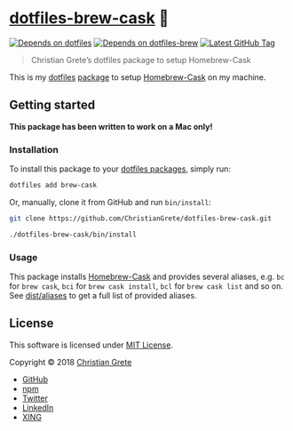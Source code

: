 # [dotfiles-brew-cask][github-url] :beers:

[![Depends on dotfiles][shield-dependency-dotfiles]][github-dotfiles-url]
[![Depends on dotfiles-brew][shield-dependency-dotfiles-brew]][github-dotfiles-brew-url]
[![Latest GitHub Tag][shield-github-tag]][github-tags-url]

> Christian Grete’s dotfiles package to setup Homebrew-Cask

This is my [dotfiles][github-dotfiles-url] [package][github-dotfiles-packages-url] to setup [Homebrew-Cask][github-homebrew-cask-url] on my machine.

## Getting started

__This package has been written to work on a Mac only!__

### Installation
To install this package to your [dotfiles packages][github-dotfiles-packages-url], simply run:
```sh
dotfiles add brew-cask
```
Or, manually, clone it from GitHub and run `bin/install`:
```sh
git clone https://github.com/ChristianGrete/dotfiles-brew-cask.git

./dotfiles-brew-cask/bin/install
```

### Usage
This package installs [Homebrew-Cask][github-homebrew-cask-url] and provides several aliases, e.g. `bc` for `brew cask`, `bci` for `brew cask install`, `bcl` for `brew cask list` and so on. See [dist/aliases](dist/aliases) to get a full list of provided aliases.

## License

This software is licensed under [MIT License](LICENSE.md).

Copyright © 2018 [Christian Grete](https://christiangrete.com)
- [GitHub](https://github.com/ChristianGrete)
- [npm](https://www.npmjs.com/~christiangrete)
- [Twitter](https://twitter.com/ChristianGrete)
- [LinkedIn](https://www.linkedin.com/in/ChristianGrete)
- [XING](https://www.xing.com/profile/Christian_Grete2)

[github-dotfiles-brew-url]: https://github.com/ChristianGrete/dotfiles-brew
[github-dotfiles-packages-url]: https://github.com/ChristianGrete?q=dotfiles&tab=repositories
[github-dotfiles-url]: https://github.com/ChristianGrete/dotfiles
[github-homebrew-cask-url]: https://github.com/caskroom/homebrew-cask
[github-tags-url]: https://github.com/ChristianGrete/dotfiles-brew-cask/tags
[github-url]: https://github.com/ChristianGrete/dotfiles-brew-cask
[shield-dependency-dotfiles-brew]: https://img.shields.io/badge/depends_on-dotfiles--brew-333333.svg
[shield-dependency-dotfiles]: https://img.shields.io/badge/depends_on-dotfiles-333333.svg
[shield-github-tag]: https://img.shields.io/github/tag/ChristianGrete/dotfiles-brew-cask.svg